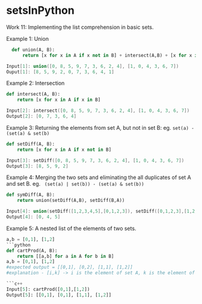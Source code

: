 # setsInPython
Work 11: Implementing the list comprehension in basic sets. 

Example 1: Union
```python
  def union(A, B):
      return [x for x in A if x not in B] + intersect(A,B) + [x for x in B if x not in A]
```
```c++
Input[1]: union([0, 8, 5, 9, 7, 3, 6, 2, 4], [1, 0, 4, 3, 6, 7])
Ouput[1]: [8, 5, 9, 2, 0, 7, 3, 6, 4, 1]
```
Example 2: Intersection
```python
def intersect(A, B):
    return [x for x in A if x in B]
```
```c++
Input[2]: intersect([0, 8, 5, 9, 7, 3, 6, 2, 4], [1, 0, 4, 3, 6, 7])
Output[2]: [0, 7, 3, 6, 4]
```
Example 3: Returning the elements from set A, but not in set B: eg. ```set(a) - (set(a) & set(b) ```
```python
def setDiff(A, B):
    return [x for x in A if x not in B]
```
```c++
Input[3]: setDiff([0, 8, 5, 9, 7, 3, 6, 2, 4], [1, 0, 4, 3, 6, 7])
Output[3]: [8, 5, 9, 2]
```

Example 4: Merging the two sets and eliminating the all duplicates of set A and set B. eg. ``` (set(a) | set(b)) - (set(a) & set(b))```
```python
def symDiff(A, B):
    return union(setDiff(A,B), setDiff(B,A))
```
```c++
Input[4]: union(setDiff([1,2,3,4,5],[0,1,2,3]), setDiff([0,1,2,3],[1,2,3,4,5]))
Output[4]: [0, 4, 5]
```
Example 5: A nested list of the elements of two sets.
```python
a,b = [0,1], [1,2]
```python
def cartProd(A, B):
    return [[a,b] for a in A for b in B]
a,b = [0,1], [1,2]
#expected output = [[0,1], [0,2], [1,1], [1,2]]
#explanation - [i,k] -> i is the element of set A, k is the element of set B; and k is from 0th to the last index for each i. 

```c++
Input[5]: cartProd([0,1],[1,2])
Output[5]: [[0,1], [0,1], [1,1], [1,2]]
```
